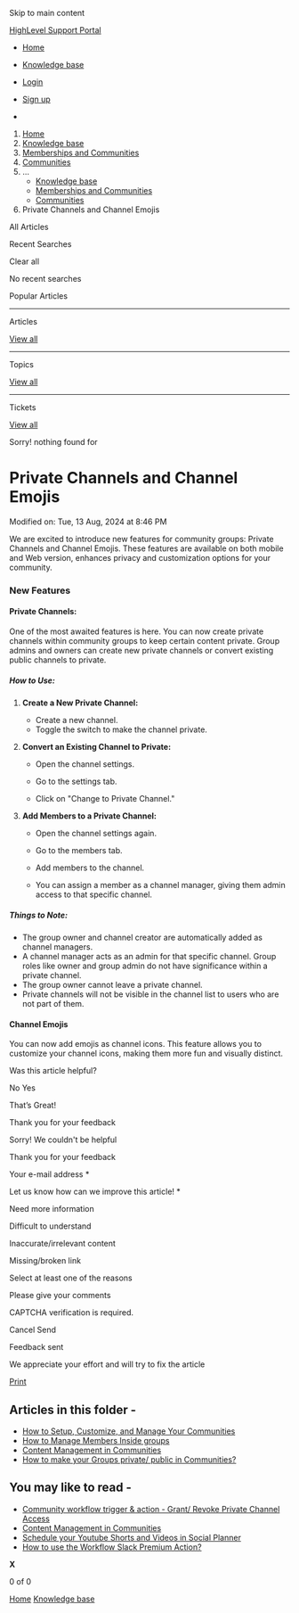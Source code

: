 Skip to main content

[ HighLevel Support Portal ](https://help.gohighlevel.com)

  * [ Home ](/support/home)
  * [ Knowledge base ](/support/solutions)

  * [Login](/support/login)
  * [Sign up](/support/signup)
  * 

  1. [Home](/support/home)
  2. [Knowledge base](/support/solutions)
  3. [Memberships and Communities](/support/solutions/155000000006)
  4. [Communities](/support/solutions/folders/155000000024)
  5. ... 
     * [Knowledge base](/support/solutions)
     * [Memberships and Communities](/support/solutions/155000000006)
     * [Communities](/support/solutions/folders/155000000024)
  6. Private Channels and Channel Emojis

All  Articles 

Recent Searches

Clear all

No recent searches

Popular Articles

* * *

Articles

[View all](/support/search/solutions)

* * *

Topics

[View all](/support/search/topics)

* * *

Tickets

[View all](/support/search/tickets)

Sorry! nothing found for   

# Private Channels and Channel Emojis

Modified on: Tue, 13 Aug, 2024 at 8:46 PM

We are excited to introduce new features for community groups: Private Channels and Channel Emojis. These features are available on both mobile and Web version, enhances privacy and customization options for your community.  

### **New Features**  

#### **Private Channels:**

One of the most awaited features is here. You can now create private channels within community groups to keep certain content private. Group admins and owners can create new private channels or convert existing public channels to private.

##### **How to Use:**

  1. **Create a New Private Channel:**

     * Create a new channel.
     * Toggle the switch to make the channel private.  

  2. **Convert an Existing Channel to Private:**

     * Open the channel settings.  

     * Go to the settings tab.  

     * Click on "Change to Private Channel."  

  3. **Add Members to a Private Channel:**

     * Open the channel settings again.  

     * Go to the members tab.  

     * Add members to the channel.  

     * You can assign a member as a channel manager, giving them admin access to that specific channel.  

##### **Things to Note:**

  * The group owner and channel creator are automatically added as channel managers.
  * A channel manager acts as an admin for that specific channel. Group roles like owner and group admin do not have significance within a private channel.
  * The group owner cannot leave a private channel.
  * Private channels will not be visible in the channel list to users who are not part of them.  

#### **Channel Emojis**

You can now add emojis as channel icons. This feature allows you to customize your channel icons, making them more fun and visually distinct.  

Was this article helpful?

No  Yes 

That’s Great!

Thank you for your feedback

Sorry! We couldn't be helpful

Thank you for your feedback

Your e-mail address *

Let us know how can we improve this article! *

Need more information 

Difficult to understand 

Inaccurate/irrelevant content 

Missing/broken link 

Select at least one of the reasons 

Please give your comments 

CAPTCHA verification is required. 

Cancel  Send 

Feedback sent

We appreciate your effort and will try to fix the article

[Print](javascript:print\(\))

## Articles in this folder -

  * [How to Setup, Customize, and Manage Your Communities](/support/solutions/articles/155000000280-how-to-setup-customize-and-manage-your-communities)
  * [How to Manage Members Inside groups](/support/solutions/articles/155000000289-how-to-manage-members-inside-groups)
  * [Content Management in Communities](/support/solutions/articles/155000000297-content-management-in-communities)
  * [How to make your Groups private/ public in Communities?](/support/solutions/articles/155000000735-how-to-make-your-groups-private-public-in-communities-)

## You may like to read -

  * [Community workflow trigger & action - Grant/ Revoke Private Channel Access](/support/solutions/articles/155000003681-community-workflow-trigger-action-grant-revoke-private-channel-access)
  * [Content Management in Communities](/support/solutions/articles/155000000297-content-management-in-communities)
  * [Schedule your Youtube Shorts and Videos in Social Planner](/support/solutions/articles/155000002838-schedule-your-youtube-shorts-and-videos-in-social-planner)
  * [How to use the Workflow Slack Premium Action?](/support/solutions/articles/48001238247-how-to-use-the-workflow-slack-premium-action-)

**X**

0 of 0 []()

[Home](/support/home) [Knowledge base](/support/solutions)
